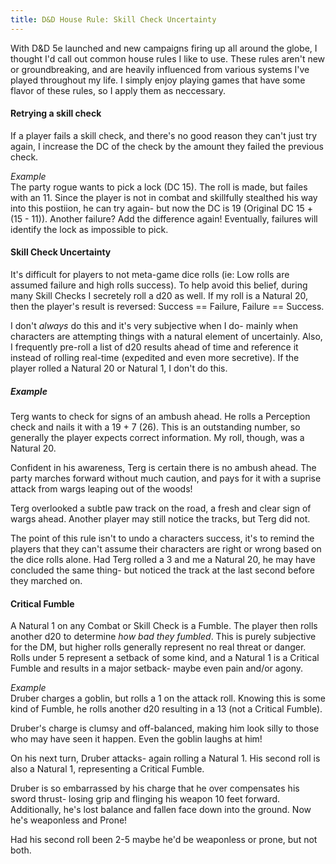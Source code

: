 ```yaml
---
title: D&D House Rule: Skill Check Uncertainty
---
```


With D&D 5e launched and new campaigns firing up all around the globe, I thought I'd call out common house rules I like to use. These rules aren't new or groundbreaking, and are heavily influenced from various systems I've played throughout my life. I simply enjoy playing games that have some flavor of these rules, so I apply them as neccessary.


#### Retrying a skill check ####

If a player fails a skill check, and there's no good reason they can't just try again, I increase the DC of the check by the amount they failed the previous check.

_Example_  
The party rogue wants to pick a lock (DC 15). The roll is made, but failes with an 11. Since the player is not in combat and skillfully stealthed his way into this postiion, he can try again- but now the DC is 19 (Original DC 15 + (15 - 11)). Another failure? Add the difference again! Eventually, failures will identify the lock as impossible to pick.


#### Skill Check Uncertainty ####

It's difficult for players to not meta-game dice rolls (ie: Low rolls are assumed failure and high rolls success). To help avoid this belief, during many Skill Checks I secretely roll a d20 as well. If my roll is a Natural 20, then the player's result is reversed: Success == Failure, Failure == Success. 

I don't _always_ do this and it's very subjective when I do- mainly when characters are attempting things with a natural element of uncertainly. Also, I frequently pre-roll a list of d20 results ahead of time and reference it instead of rolling real-time (expedited and even more secretive). If the player rolled a Natural 20 or Natural 1, I don't do this.

##### Example #####

Terg wants to check for signs of an ambush ahead. He rolls a Perception check and nails it with a 19 + 7 (26). This is an outstanding number, so generally the player expects correct information. My roll, though, was a Natural 20.

>
Confident in his awareness, Terg is certain there is no ambush ahead. The party marches forward without much caution, and pays for it with a suprise attack from wargs leaping out of the woods!
>

Terg overlooked a subtle paw track on the road, a fresh and clear sign of wargs ahead. Another player may still notice the tracks, but Terg did not. 

The point of this rule isn't to undo a characters success, it's to remind the players that they can't assume their characters are right or wrong based on the dice rolls alone. Had Terg rolled a 3 and me a Natural 20, he may have concluded the same thing- but noticed the track at the last second before they marched on.


#### Critical Fumble ####

A Natural 1 on any Combat or Skill Check is a Fumble. The player then rolls another d20 to determine _how bad they fumbled_. This is purely subjective for the DM, but higher rolls generally represent no real threat or danger. Rolls under 5 represent a setback of some kind, and a Natural 1 is a Critical Fumble and results in a major setback- maybe even pain and/or agony.

_Example_  
Druber charges a goblin, but rolls a 1 on the attack roll. Knowing this is some kind of Fumble, he rolls another d20 resulting in a 13 (not a Critical Fumble).  
	
>
Druber's charge is clumsy and off-balanced, making him look silly to those who may have seen it happen. Even the goblin laughs at him!
>

On his next turn, Druber attacks- again rolling a Natural 1. His second roll is also a Natural 1, representing a Critical Fumble. 

>
Druber is so embarrassed by his charge that he over compensates his sword thrust- losing grip and flinging his weapon 10 feet forward. Additionally, he's lost balance and fallen face down into the ground. Now he's weaponless and Prone!
>

Had his second roll been 2-5 maybe he'd be weaponless or prone, but not both.
